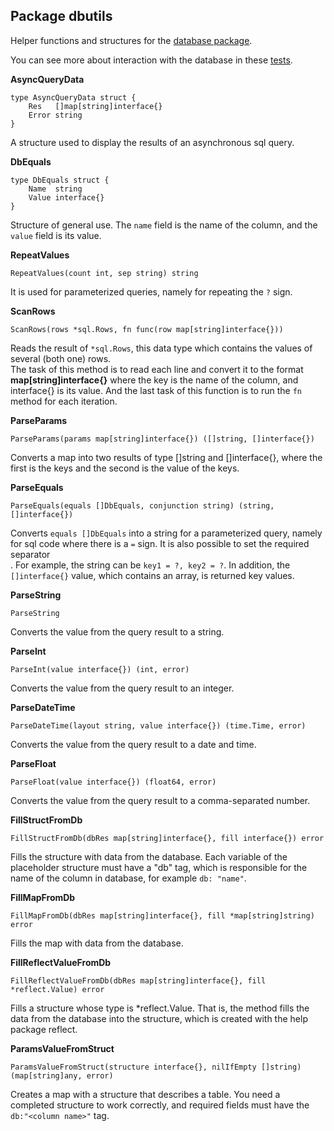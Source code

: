 ## Package dbutils
Helper functions and structures for the [database package](https://github.com/uwine4850/foozy/blob/master/docs/en/database/database.md).

You can see more about interaction with the database in these [tests](https://github.com/uwine4850/foozy/tree/master/tests/dbtest).

__AsyncQueryData__
```
type AsyncQueryData struct {
    Res   []map[string]interface{}
    Error string
}
```
A structure used to display the results of an asynchronous sql query.

__DbEquals__
```
type DbEquals struct {
    Name  string
    Value interface{}
}
```
Structure of general use. The ``name`` field is the name of the column, and the ``value`` field is its value.

__RepeatValues__
```
RepeatValues(count int, sep string) string
```
It is used for parameterized queries, namely for repeating the ``?`` sign.

__ScanRows__
```
ScanRows(rows *sql.Rows, fn func(row map[string]interface{}))
```
Reads the result of ``*sql.Rows``, this data type which contains the values ​​of several (both one) rows.<br>
The task of this method is to read each line and convert it to the format __map[string]interface{}__ where the key is the name of the column, 
and interface{} is its value. And the last task of this function is to run the ``fn`` method for each iteration.

__ParseParams__
```
ParseParams(params map[string]interface{}) ([]string, []interface{})
```
Converts a map into two results of type []string and []interface{}, where the first is the keys and the second is the value of the keys.

__ParseEquals__
```
ParseEquals(equals []DbEquals, conjunction string) (string, []interface{})
```
Converts ``equals []DbEquals`` into a string for a parameterized query, namely for sql code where there is a ``=`` sign.
It is also possible to set the required separator<br>.
For example, the string can be ``key1 = ?, key2 = ?``. In addition, the ``[]interface{}`` value, which contains an array, is returned 
key values.

__ParseString__
```
ParseString
```
Converts the value from the query result to a string.

__ParseInt__
```
ParseInt(value interface{}) (int, error)
```
Converts the value from the query result to an integer.

__ParseDateTime__
```
ParseDateTime(layout string, value interface{}) (time.Time, error)
```
Converts the value from the query result to a date and time.

__ParseFloat__
```
ParseFloat(value interface{}) (float64, error)
```
Converts the value from the query result to a comma-separated number.

__FillStructFromDb__
```
FillStructFromDb(dbRes map[string]interface{}, fill interface{}) error
```
Fills the structure with data from the database.
Each variable of the placeholder structure must have a "db" tag, which is responsible for the name of the column in
database, for example `db: "name"`.

__FillMapFromDb__
```
FillMapFromDb(dbRes map[string]interface{}, fill *map[string]string) error
```
Fills the map with data from the database.

__FillReflectValueFromDb__
```
FillReflectValueFromDb(dbRes map[string]interface{}, fill *reflect.Value) error
```
Fills a structure whose type is *reflect.Value. That is, the method fills the data from the database into the structure, which is created with the help package reflect.

__ParamsValueFromStruct__
```
ParamsValueFromStruct(structure interface{}, nilIfEmpty []string) (map[string]any, error)
```
Creates a map with a structure that describes a table.
You need a completed structure to work correctly, and required fields must have the `db:"<column name>"` tag.